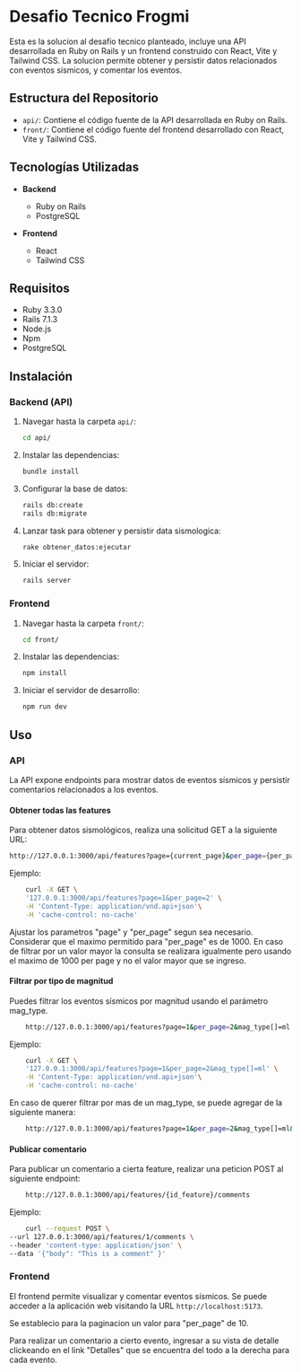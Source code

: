 # Desafio Tecnico Frogmi

Esta es la solucion al desafio tecnico planteado, incluye una API desarrollada en Ruby on Rails y un frontend construido con React, Vite y Tailwind CSS. La solucion permite obtener y persistir datos relacionados con eventos sísmicos, y comentar los eventos.

## Estructura del Repositorio

- `api/`: Contiene el código fuente de la API desarrollada en Ruby on Rails.
- `front/`: Contiene el código fuente del frontend desarrollado con React, Vite y Tailwind CSS.

## Tecnologías Utilizadas

- **Backend**

  - Ruby on Rails
  - PostgreSQL

- **Frontend**
  - React
  - Tailwind CSS

## Requisitos

- Ruby 3.3.0
- Rails 7.1.3
- Node.js
- Npm
- PostgreSQL

## Instalación

### Backend (API)

1. Navegar hasta la carpeta `api/`:

   ```bash
   cd api/
   ```

2. Instalar las dependencias:

   ```bash
   bundle install
   ```

3. Configurar la base de datos:

   ```bash
   rails db:create
   rails db:migrate
   ```

4. Lanzar task para obtener y persistir data sismologica:

   ```bash
   rake obtener_datos:ejecutar
   ```

5. Iniciar el servidor:

   ```bash
   rails server
   ```

### Frontend

1. Navegar hasta la carpeta `front/`:

   ```bash
   cd front/
   ```

2. Instalar las dependencias:

   ```bash
   npm install
   ```

3. Iniciar el servidor de desarrollo:

   ```bash
   npm run dev
   ```

## Uso

### API

La API expone endpoints para mostrar datos de eventos sísmicos y persistir comentarios relacionados a los eventos.

#### Obtener todas las features

Para obtener datos sismológicos, realiza una solicitud GET a la siguiente URL:

```bash
http://127.0.0.1:3000/api/features?page={current_page}&per_page={per_page}

```

Ejemplo:

```bash
    curl -X GET \
    '127.0.0.1:3000/api/features?page=1&per_page=2' \
    -H 'Content-Type: application/vnd.api+json'\
    -H 'cache-control: no-cache'
```

Ajustar los parametros "page" y "per_page" segun sea necesario.
Considerar que el maximo permitido para "per_page" es de 1000. En caso de filtrar por un valor mayor la consulta se realizara igualmente pero usando el maximo de 1000 per page y no el valor mayor que se ingreso.

#### Filtrar por tipo de magnitud

Puedes filtrar los eventos sísmicos por magnitud usando el parámetro mag_type.

```bash
    http://127.0.0.1:3000/api/features?page=1&per_page=2&mag_type[]=ml
```

Ejemplo:

```bash
    curl -X GET \
    '127.0.0.1:3000/api/features?page=1&per_page=2&mag_type[]=ml' \
    -H 'Content-Type: application/vnd.api+json'\
    -H 'cache-control: no-cache'
```

En caso de querer filtrar por mas de un mag_type, se puede agregar de la siguiente manera:

```bash
    http://127.0.0.1:3000/api/features?page=1&per_page=2&mag_type[]=ml&mag_type[]=md
```

#### Publicar comentario

Para publicar un comentario a cierta feature, realizar una peticion POST al siguiente endpoint:

```bash
    http://127.0.0.1:3000/api/features/{id_feature}/comments
```

Ejemplo:

```bash
    curl --request POST \
--url 127.0.0.1:3000/api/features/1/comments \
--header 'content-type: application/json' \
--data '{"body": "This is a comment" }'
```

### Frontend

El frontend permite visualizar y comentar eventos sísmicos. Se puede acceder a la aplicación web visitando la URL `http://localhost:5173`.

Se establecio para la paginacion un valor para "per_page" de 10.

Para realizar un comentario a cierto evento, ingresar a su vista de detalle clickeando en el link "Detalles" que se encuentra del todo a la derecha para cada evento.
